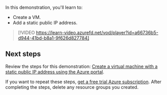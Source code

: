 In this demonstration, you'll learn to:

- Create a VM.
- Add a static public IP address.

>[!VIDEO https://learn-video.azurefd.net/vod/player?id=a66736b5-d944-41bd-b8a1-9f626d827784]

## Next steps

Review the steps for this demonstration:
[Create a virtual machine with a static public IP address using the Azure portal](https://aka.ms/virtual-network-deploy-static-pip-arm-portal?azure-portal=true).

If you want to repeat these steps, [get a free trial Azure subscription](https://azure.microsoft.com/free/?azure-portal=true). After completing the steps, delete any resource groups you created.
